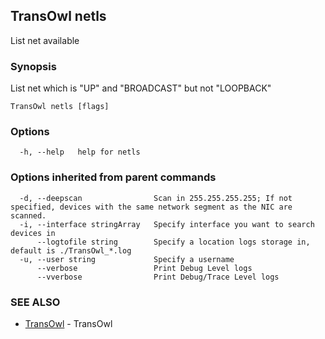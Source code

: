 ## TransOwl netls

List net available

### Synopsis

List net which is "UP" and "BROADCAST" but not "LOOPBACK"

```
TransOwl netls [flags]
```

### Options

```
  -h, --help   help for netls
```

### Options inherited from parent commands

```
  -d, --deepscan                Scan in 255.255.255.255; If not specified, devices with the same network segment as the NIC are scanned.
  -i, --interface stringArray   Specify interface you want to search devices in
      --logtofile string        Specify a location logs storage in, default is ./TransOwl_*.log
  -u, --user string             Specify a username
      --verbose                 Print Debug Level logs
      --vverbose                Print Debug/Trace Level logs
```

### SEE ALSO

* [TransOwl](TransOwl.md)	 - TransOwl

